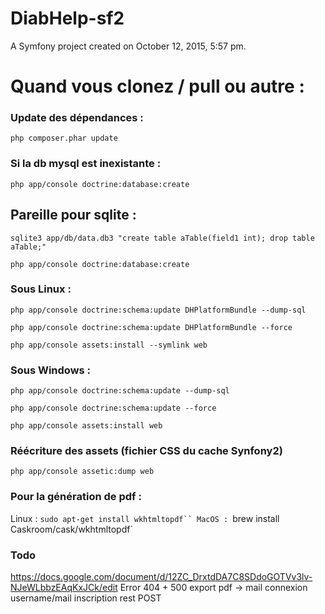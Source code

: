 DiabHelp-sf2
============

A Symfony project created on October 12, 2015, 5:57 pm.


# Quand vous clonez / pull ou autre :

### Update des dépendances :
`php composer.phar update`

### Si la db mysql est inexistante :
`php app/console doctrine:database:create`

## Pareille pour sqlite :
`sqlite3 app/db/data.db3 "create table aTable(field1 int); drop table aTable;"`

`php app/console doctrine:database:create`

### Sous Linux :
`php app/console doctrine:schema:update DHPlatformBundle --dump-sql`

`php app/console doctrine:schema:update DHPlatformBundle --force`

`php app/console assets:install --symlink web`

### Sous Windows :
`php app/console doctrine:schema:update --dump-sql`

`php app/console doctrine:schema:update --force`

`php app/console assets:install web`

### Réécriture des assets (fichier CSS du cache Synfony2)
`php app/console assetic:dump web`

### Pour la génération de pdf :
Linux : 
`sudo apt-get install wkhtmltopdf``
MacOS :
`brew install Caskroom/cask/wkhtmltopdf`

### Todo
https://docs.google.com/document/d/12ZC_DrxtdDA7C8SDdoGOTVv3lv-NJeWLbbzEAqKxJCk/edit
Error 404 + 500
export pdf -> mail
connexion username/mail
inscription rest POST
